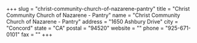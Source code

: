 +++
slug = "christ-community-church-of-nazarene-pantry"
title = "Christ Community Church of Nazarene - Pantry"
name = "Christ Community Church of Nazarene - Pantry"
address = "1650 Ashbury Drive"
city = "Concord"
state = "CA"
postal = "94520"
website = ""
phone = "925-671-0101"
fax = ""
+++
